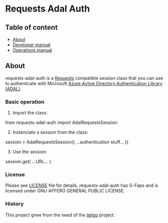 # Requests Adal Auth

## Table of content

- [About](#about)
- [Developer manual](#developer-manual)
- [Operations manual](#operations-manual)

## About

requests-adal-auth is a [Requests](https://requests.readthedocs.io/en/master/) compatible session class that you can use to authenticate with Microsoft [Azure Active Directory Authentication Library (ADAL)](https://docs.microsoft.com/en-us/azure/active-directory/azuread-dev/active-directory-authentication-libraries).

### Basic operation

1. Import the class:

from requests-adal-auth import AdalRequestsSession:

2. Instanciate a session from the class:

session = AdalRequestsSession({ ...authentication stuff... })

3. Use the session:

session.get( ...URL... )



### License

Please see [LICENSE](LICENSE) file for details. requests-adal-auth has G-Faps and is licensed under GNU AFFERO GENERAL PUBLIC LICENSE.

### History

This project grew from the need of the [latigo](/equinor/latigo) project.

